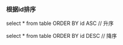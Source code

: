 
### 根据id排序

select * from table ORDER BY id ASC  // 升序

select * from table ORDER BY id DESC // 降序
